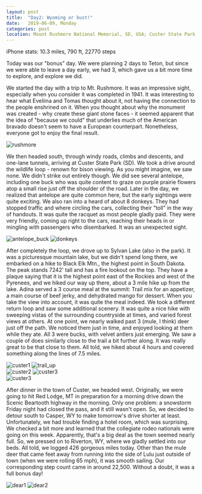 ```yaml
---
layout: post
title:  "Day2: Wyoming or bust!"
date:   2019-06-09, Monday
categories: post
location: Mount Rushmore National Memorial, SD, USA; Custer State Park, SD, USA
--- 
```



iPhone stats: 10.3 miles, 790 ft, 22770 steps

Today was our "bonus" day. We were planning 2 days to Teton, but since we were able to leave a day early, we had 3, which gave us a bit more time to explore, and explore we did.

We started the day with a trip to Mt. Rushmore. It was an impressive sight, especially when you consider it was completed in 1941. It was interesting to hear what Eveliina and Tomas thought about it, not having the connection to the people enshrined on it. When you thought about why the monument was created - why create these giant stone faces - it seemed apparent that the idea of "because we could" that underlies much of the American bravado doesn't seem to have a European counterpart.  Nonetheless, everyone got to enjoy the final result.

<div class="post-image">
    <img src="https://lh3.googleusercontent.com/3Dnyx_M_0KbSRzuPTN0J9vIOPP3cuB4pW5Byp1uLAb7MenghirKNAHBfu15IGs2M7qIvCFTrpdeysfuZubfJAxC7hnOSH2XhRFQVrPeAFT1RJhiYtKq-QxKKEGU2jEUI21MXYV-WPhmf8_MCc3ps0D5spt7NzPvxe1pTjQGrlPNUwbN3tmgxU73CG9juv2s1ReEX_1enjGN4Be5lNQg3H8PzA8BTjMIZphYBjq-eZZJB9cfunL_kw4zhJEpFQIxMPEefyl4P1_isJhjDEwbS1kNfRM60kAibIKL9ZUSNP0obWUxVKZTmwJ6T9JD7ENa2Im1cXP_fCwaygiZkpAvYBWn5BAAGaLuUpIORrGdg4dOS9Uv7HElazMPeT2c43-Pf4pm33_gTSdQGgqe9Mmh6SdWXUjnGkBOkRQrZogiKJ69anQJ5JyLg_gjPxrSy4OfIoTkpbTOzg-fuh2ZuCh0oSoK_phWhACTQjD5o7m6NdJ2tcjvhNY2eE8zG-bjw8Ykv2d72xTxvY-8RWy1dsp1-GV0-FmoyLOT4nM2UUsjBf61h4fd0DSFRmSd8aVTO5OPy9QAM1zJNzcpZ1dVtAjQufL7kO6dYrRghhcvaYMDxo8xmgjO_LVVw4rz9vE6FHIQpQ5xBI2uqacQxbzoIYHDSga44_4_FiISiUjrr06EXOl9GDyouoYVoX5QZPInftWY4YJlY3IbxhqM_eVq8BN6gnmUB=w2114-h1408-no" alt="rushmore" />
</div>

We then headed south, through windy roads, climbs and descents, and one-lane tunnels, arriving at Custer State Park (SD). We took a drive around the wildlife loop - renown for bison viewing. As you might imagine, we saw none. We didn't strike out entirely though. We did see several antelope, including one buck who was quite content to graze on purple prairie flowers atop a small rise just off the shoulder of the road. Later in the day, we realized that antelope are quite common here, but the early sightings were quite exciting. We also ran into a heard of about 8 donkeys. They had stopped traffic and where circling the cars, collecting their "toll" in the way of handouts. It was quite the racquet as most people gladly paid. They were very friendly, coming up right to the cars, reaching their heads in or mingling with passengers who disembarked. It was an unexpected sight.

<div class="post-image post-image--split">
    <img src="https://lh3.googleusercontent.com/ryRtf9oIpZRA39b0FmIuirHHjl79Tl0fWOwOViTyIEN1KBoFQoJOk_Wy4nQanYB_8Erxj8ecNQLcBLX39WnEznUco59e2zA7TljVFlngroOn7uXJP6hcNYgPv-j9fJmRUnI9WKhL8Z0NAOOZbbsJtDHOYqNunY4yA5uuBiQHNPOTKV-V9avLa2e-_POmWnehrBHR6vlggDp0UzjeVo199KuU46PDbB3uqkug8QT6VXkEuVlVCDqN8uf7oZKBiOmQVferfVqj1DWTgqO7tBN_iirERgGty-uzWXxvqYkZ_NWHa8ao0WQ-FTBqLmXBnZhRFAvKczfqb0d7mJDv8CCzAIuX1gHX9OVgHPwDLufxWq4OvRe8wAw2rLQkGHek52-BNOzAMYgmjs3aPb4XTw31o_FBVUW_TcYHA6PH-DLPboNsYHbVifzyCFESFjOS1wxHdL2UAXz6iF5p9QT8ifCT9IhaK_91IiUULMDaP6e120UYcWjlSf6ctZ5ZzTA2sC9TnJ2qODuUCohjwI3YnFu9xc4VPjTIuuQin46oiH5fSCB_KYgvRdw2H-J3JgxDUXZYfcEZVPSeb_S7VCy-TLAOO02uN9oafIrN5KTEv_VuyOgGny6G6Fa2LWmssfh9GLJM-xnFXLrztn3L5us9nbCuWRttGQRvgpj6JueS-m-wQRj_rDXYKTPlT8iHUhYClHWyPE681l6Xya4SYSBtjVRXw9G-=w2112-h1408-no" alt="antelope_buck" />
    <img src="https://lh3.googleusercontent.com/AxX3xf4iMfPJ0bcUU4u_xgGtp05OkBdsDs-u48gqnAy85Bl64ZLC-WF3gkBBgE0qQSgirmvWOkk4vGzdoB2fOUfGM_Rbw0rQz8dGgJYxxV7kbaKNNWOxwj7cITOJN-PVLZoepnputVHGbwEJCqV7UVa3iE7KSW0_JmVYUoiKx6kJZLV0tdN5He101N_9RoOlTu7RGeKHUJqm50Wp1vusO8tbtPJh7XZ3VSbUXm2i2PqTc855zfXDLkpzhaWDuAM6j7YqVJmOFfgK4HygGgDPKD3i9e0Gdey4ATk7m5YK7NSJRvfG0SpwkBSs-5qYPwxn94M0C7osMMfZ_60RQ0Ar9owVkEzcLS5DUcVqi3Fsz1GDDmth2u0tRn7-SlXsOsHUyCoZkJDZFJPB3PWFjeDimsiKGMG9D79aBT5mXakrJrXX8SLSDk1jZvTSOFdn7C0Cf2eRRgNX7ky3J7bR_jBVH90Vg9JpUg4ieMCZR2AKEwxhFPkBvhe0rLwFRLFPMtBO9pc38XwR38r5kwCBKZRkiAoVXEv34cx4hjybT02Md-cKN2ymelb2ZfU_w5RzYwM0BL6QKkG4wNuo6apFUTGwYmN7SaB_7HGScjye91BaEtq7Zib09IecNvAzrkF3pn5ZrKhKCFTI77Xvp7yvbJvb7VyzXr8ebSMs9HnTgJhw23oBhduyfk5yrdTFasoknx_5RMyEFOZlFrHu9QC3HvmO7gEe=w2114-h1408-no" alt="donkeys" />
</div>

After completely the loop, we drove up to Sylvan Lake (also in the park). It was a picturesque mountain lake, but we didn't spend long there, we embarked on a hike to Black Elk Mtn., the highest point in South Dakota. The peak stands 7242' tall and has a fire lookout on the top. They have a plaque saying that it is the highest point east of the Rockies and west of the Pyrenees, and we hiked our way up there, about a 3 mile hike up from the lake. Adina served a 3 course meal at the summit: Trail mix for an appetizer, a main course of beef jerky, and dehydrated mango for dessert. When you take the view into account, it was quite the meal indeed. We took a different return loop and saw some additional scenery. It was quite a nice hike with sweeping vistas of the surrounding countryside at times, and varied forest views at others. At one point, we nearly walked past 3 (mule, I think) deer just off the path. We noticed them just in time, and enjoyed looking at them while they ate. All 3 were bucks, with velvet antlers just emerging. We saw a couple of does similarly close to the trail a bit further along. It was really great to be that close to them. All told, we hiked about 4 hours and covered something along the lines of 7.5 miles.

<div class="post-image post-image--split">
    <img src="https://lh3.googleusercontent.com/ZhmJzMHqLCP48ntAGXPmFtl9OYooLf0rBncde_Yc8v3M-NahfWkronBBO9tDMrVG7S_-GuNen-B2LMf3q_7KMtyPEcorEDUQVxp-TQtP-ShS-zhqTVD-m5hm4HgnMdyPyAHUX6eqU1WUf46mkJglj7nxlJPswVf9CcKn2wXKaj9BsbO32jwkjTCJKb1vsbZL9HUCvJJLlnDE8cUFUJz8gpPo75IbEoVhEZ2WbbKyLTD8-qbYh1woWF8eH9Gh_Y7U0R-os3dpGue6gJjVAqGAHEOcs-eecRcfeywDZTeRXSYVWCU4HLHr2_325oYkFUkD3FXfa_OgT8mR2x63DbyRID-q5p2dU77Zqkp5w8Fmn5LhRUdGG84SmfjyU0kiLsskFthRBc4kZGRvP_sOwqS3EDZ6XUrBnuRp6J-H0q_bIS7tDTl7Ep_4kGfKnF413jd0B0uKVMOM6bvHHmfatwPi65NB_ZWc3zGzkHvSt4NPEr8aUEd8Lo05XFRDgO32TDpKFk8d1Ci35yPDcOVjt5q775mma7qIQWHb247e9KqOWgCETWlR7QQwSVRCufzEiCV13ZjwcllR5FFoefOpu2VmjJEX0i9XtqEpXdyHOW1kaSnhaAN1sTLUC4CCY4pwG-LK9P7d-buzo7lK6shGZKuHdiWcTqAjvPktsXzHnHa23iUFpkw7dRlj_Msulchb0MKac8h5HcsuN7dFd3WiH2nEhi0C=w2114-h1408-no" alt="custer1" />
    <img src="https://lh3.googleusercontent.com/KjwUr_q8Z_SV2eVSqmhY5q1_6tp1VxXsDU4LT6Kkp_HsZdrz9WmbQidB0-R3vDHPVpmPTnSFXYdn1-O51Ep7FkbFzKs4DhwLus9UWiihmF8LH0KWyToW8LpROVofhPBTmeDagLWQQfLEMBWyPmC4n_9idDFjeUunU2vzqb4k-zDMhtQKahEs5lRqbEi5TE575VaqsaOTVGvKYXlwtpAiZSc6UPkbOyMo4A7dht1YeMer-iuldNgMQ9ZXBsa0kgj0KJ36Q0xLZxdV9-CUDFsSA95oTHA8RyGUidEX958JL6QymhpZTpqPHnYsWPKkTvIs0m09qNlQQn9k045k_p71KaRd9zpDBiXIPyvaRO2ZtRSF5SVuNSZuaE7TAkT7tPPZ1-izznC5k0xhgeWpCQ8XJ80YQj0HSI4ovMPjw0DiwvymPuC8eS3h2rb7aWmC2rSKPP_7OddgKWkE_eGzOijFNgYExUZx8N-GI2GW08kkBCe2RY7RNIP1lYmJCokSjiyXxx7jDnvsaFsmqXbe_tZ3m2ZsQOkBSOKsOLOZxdVtsFZqfdRkdtDJ04lY7O2CLd32UIwswi-qjlylTn25yy4TMChbRc1slhHx6I2pSIcF_LTghN_uRje8dAHnxlI2mD9Ad9ffuU1RrUeZh2rr_wGNC8-IQmVafZ6skLOgGZb9WEb13qRB5wAiuwaivGGVLae4ctJ0iL4KvhVNq3RpZ5QFWv_0=w2114-h1408-no" alt="trail_up" />
</div>

<div class="post-image post-image--split">
    <img src="https://lh3.googleusercontent.com/1x-1eXfMVEO8lSb7nDYAfrlqTiPCTCSydIoQ2I88_uU5D-29Xt78BNlKB-3XQo1NILoIOFs1mvQ8ZOGZs4CBwtH3k6fqKH08f47V4fhVCdN0sBZwyO_xW3lqGYdsR3fSyVwoZ5QLZA93kQu07qwPPFL5CcXsSN94Fdt3V_S42J-2yNU0l4PYnyAlLQOZij5H3rQmuNOrR4LbQUubrmHA9RfGENCx8Ut6G-R2NN0WITu5MOOOvE9mPjQFq6HB7YDRVzUNhGd0i774sLjPQw4quvwF7KkEA3NpQ5bI8u_wgO3wKEsxgIOgD2Pk63HqL1t6k1ylDk51eHBbhhtonBqqQa9Uy0QyefOyGekVYMy52khmGrhbCqnNsRcVaCSHZRVnZv6xwN2NB4pO2VGcoOyueWVTx4040rb6-5ke-K2PmvHDJUmuTEifkeCS9uD0odEZDg95cVuah5je_rwiQBDrYlAmSP84Dv8bjF1swkWt-2LV_8b5KjGp8g5n0DSs_BvP5q4QbGAksgayQpBsBvI-jbF4smpEYZGKOFNhnokWi_1EyrZiBHaF1xrGqMA8-61W87n0nhJ-KwedbAZF6Sqvs443JixoarPMIqIdxbn6Z_josrm5zg23Nkk_tQjpHyz_9M5Aa7lkQSFINdY8AR9jHm8SP1YuAbzNHt8K2dpjgjbRmG7l0gpTkp2VOO1hWiKQ-JQsuw4f2l5NgFxNHFchtio8=w940-h1408-no" alt="custer2" />
    <img src="https://lh3.googleusercontent.com/o2JnGZn3BqkX0tI25DQlzOx-nbyh3j8PiJQyK190k0_5QZ9BeUqH-TIV_7CU7lA-wal6lJXqx52VF2IGboCUW0RCSCYqsDMEeop6BmepPlsQcilsFUWLNKFKZzUmq7Pe7KT6HwP9_mGLyqP_deMgATlowC3q3GB_MoZpzOgxWVMP-1jmyzdDXBzR0pEqxCKIIjqkuCLiSxX5kNONj7O3LifSyPFI-GFI-DIZmJiTQgwnJML5_3NK775mc5WDC2-Qr3_GOMjk3kYMxHpPrgx9KZZ5BmqWAS64xK0DdHQ4p2zFPYYSM7Xh87sJSrqxzWFdJIlF0L2ogZqqVtDGcR8_ZpdFTpaWcvWzQuDgGsuoUM5lpXtKkSh-3AksEW6mb-sazispgYXEejRavVwCEy0JuJVKPvehtio04b843jP9n1aY_csw7U81stMzWczdb8ILFolyfyMxUttNRP4Ig0YV9m2tjPurIzpXNC42gYMoS-reaxH3zeTs14Gfjp0fzmXX4rPd5vEP-G27_MYautXsZEQqGaRM4ySRyL9SVZeH2c3zjC4oM5It9xcNXGMxhv5FMDhdDNTIRrR38rDiWKMZ9FpxkrElIhU8voLrcWe2v_kpK3NGPWljNPq07serrBae6dZF_X8D4ew79IYYbhihes0B6Jh4sf36MW2S7ddPAg1D8CtDK4Dexd2101H-u4t-beR0O5g3kfkZj0edajR9j1vd=w940-h1408-no" alt="custer3" />
</div>

<div class="post-image">
    <img src="https://lh3.googleusercontent.com/pFjU_mpUwdR0_skUnSWjtGOsI_2ULsrcNjObdxMfJKxiqxsQ2z7_8CD2dBgmtJQfrUDTjIOzn3ROvS1Ibmzyp5eW8pEf8girRMIke-NtuEbAjplYCGt8MuJSlPepcGoTxdwtlczBgbhAUpNb3G01QbBD3mPR7aJd-mrfHjYx-xM7uELZ5pYqbfxPFndgW0l6O72JBZbICHOVOEkmIdG5xAxTl9pQznLYFpy9DZhRI3rEYXkLlBafUTs6CS7SMJxgmQm9lxy8zODpCRPijyMgqeMzkvI2iNlwKcXJZs8PfpuzcFUsCrqN9uIhIfZbnBDFyE3XkcFrCrXHmi8mEUZf9q-PkQmOUtDgq2aYTfTt_uGwyFE_WGHzcdzC6gUe1FU38b-SRzbjPY29cSE-FqpoE8A6o-VG7hhpGbrk3N1Vb5bbaQZYVI0U0Cafvgf_CjDJ6CsBgyXvG79EAcZbUFRXC7UKcUIhY7GpwepDEWPMMCdDOqn0Iz3IJLlfSi4wLajBOZKaG4fRYIdoQxJwoCf21ufb-6omeP64ldVv7Id0igbFSDNpRU-Kgq_DyIHdXpIRUbZQpU1dGIW0zbQll3A_P1ZqQ_Dk4KIV8TXXw5Nm_04h7yxAwbl3cyaHTOPDdGD99fiSWrviWRlJFr2F8DdLnSmHmDmvCtWK38wHgNDeAx7xifKCl01r_bIObZ_S8C3AzEEf9ek0oW8bRiF4PdEq2eJ0=w2114-h1408-no" alt="custer3" />
</div>

After dinner in the town of Custer, we headed west. Originally, we were going to hit Red Lodge, MT in preparation for a morning drive down the Scenic Beartooth highway in the morning. Only one problem: a snowstorm Friday night had closed the pass, and it still wasn't open. So, we decided to detour south to Casper, WY to make tomorrow's drive shorter at least. Unfortunately, we had trouble finding a hotel room, which was surprising. We checked a bit more and learned that the collegiate rodeo nationals were going on this week. Apparently, that's a big deal as the town seemed nearly full. So, we pressed on to Riverton, WY, where we gladly settled into our beds. All told, we logged 426 gorgeous miles today. Other than the mule deer that came feet away from running into the side of Lulu just outside of town (when we were rolling 65 mph), it was smooth sailing. Our corresponding step count came in around 22,500. Without a doubt, it was a full bonus day!

<div class="post-image post-image--split">
    <img src="https://lh3.googleusercontent.com/eL1Im4w1U4tht35TriXN8_3hxcjYh1kAQ-_iwdUcx4b-cc0-zEb--cLslVRFBMQDAt-QrG5yf9Y9BUbV-SPtPAVzIXqkkndb0d-gvMzBOelowQHOkeWyVohvOlW-M17L0TorYAixhBX3NT0pRFDs5Xv1HWphWXwKM0E6rDvNSZlgF84CSNu50lV6mvjyDur8lvTgyvsc0bcji0gOBIGf6bbcDEU0ZL9jiZMIzycZz7c03PwrsCw9WdpfzrOiTIopTQFIG2DY1J1Qn97T_BClBj80y_7jYaqw4mYbeUoQtPr61eEGAwo3z1fs2SsXCmjrHQFT-QI6XhTmi7A4w97gJ7fsDgiQumYYfFUXo3kjQweTq9J0DpVQNG9h4Yg3RHbXDy0zkmKHMySNWoqS2fU6-PmFceKHbhA6qxL3xEV2dzmvBv4jWq-6wp3XrOEu2wUMKvpt7SGaJ9FJaqR_fZ9Oj50Nx1bJIMQCB0IvE39-PQuByk6lEaR25dtOBlR1CTVyC8NH60QryoV--KVBv4vY-WQkpAqYio8YydTNalud_MpPb6AfBLq6popO_nMVagzEaA9nSBfKsBvUeC1-QldfLwk-rujv15rmH5QN1jF_Ye9I-Dj4EJ_p19re4Vb_4GcgWxk2Diwz4B6E3zSBI1cAu9-WbzuE90D-hFVG4WagCywIS2M2cJhY9YvObjKwM8sgf1CLeB3zw4yFRPF0c2vEiEbw=w2112-h1408-no" alt="dear1" />
    <img src="https://lh3.googleusercontent.com/NKKfrUFAavPBqOR8yXZBiGgtMVo0FzCw1454wKgvZbuikOVo6rUlZ3HmFkDks4oJR1um9kY5lDFRNPfcCaNPRuCErWn8UO-a_JBUM6BWgadISnQDIDHhGIKw23-r_RjcbIIA3Hu-oa-3kIXM29LjvYMHNS5uEdmJRWyGud4_n0mzyXBP9KP3hR5nucmH2ojWpEP_0xS2gFgtPMYIE-vPkaIwz5Cg3kD0ipjXgiSDrsoa9zp7vFR6ef5INmGNPal7LB9CyL-kIP5os4CqTKkK4G3772J1ETrMKP1GrG2d2uWuBdZ480j9pdIdqqa05XptiR-ic31lRpBwh3FvhRrs8fXLgMLBYlIy3bkAwllR3adJRkimvEq9-Rn1-7uY1dm9CDLl801M73u909WbPvU2hQsJQelfVQIbYvDyzWD8Oz3pqBogLl0COKUeUY8M-aSpWEz64sFwTpNsecmRfQRQyMSTLnp6TCPSG6PiT-tLbPz6FfKMSHNQwGNH0gGUu2iXHoDP5yEJvxXLdfqomfdaB0q5-z-7iSuD6aO53rfdw67murEDjfZjgliRgXnZUhLadTg7CjKX8m6ZdwlNqr1NtVNJg02NLOmkNpeGyHX7fWoM-tHIS7cX3MOWly1ssvci6aflvPRpMl5hnB_Fiu0Sx7kwTz_zuTsU8JzTVJnsIOkdcrVVgKMzJI6l4GrrZ3ffObqB3_S149HKthsMzqQqrgJE=w1740-h1408-no" alt="dear2" />
</div>
